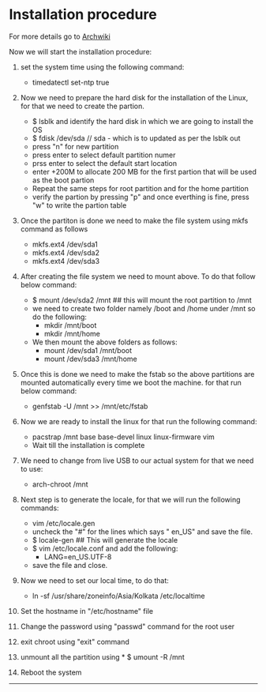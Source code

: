 # Installation procedure

For more details go to [Archwiki](https://wiki.archlinux.org/index.php/Installation_guide "Archwiki")

Now we will start the installation procedure:
1. set the system time using the following command:
	* timedatectl set-ntp true

2. Now we need to prepare the hard disk for the installation of the Linux, for that we need to create the partion.
	* $ lsblk and identify the hard disk in which we are going to install the OS
	* $ fdisk /dev/sda   // sda - which is to updated as per the lsblk out
	* press "n" for new partition
	* press enter to select default partition numer
	* prss enter to select the default start location
	* enter +200M to allocate 200 MB for the first partion that will be used as the boot partion
	* Repeat the same steps for root partition and for the home partition
	* verify the partion by pressing "p" and once everthing is fine, press "w" to write the partion table

3. Once the partiton is done we need to make the file system using mkfs command as follows
	* mkfs.ext4 /dev/sda1
	* mkfs.ext4 /dev/sda2
	* mkfs.ext4 /dev/sda3

4. After creating the file system we need to mount above. To do that follow below command:
	* $ mount /dev/sda2 /mnt       ## this will mount the root partition to /mnt
	* we need to create two folder namely /boot and /home under /mnt so do the following:
		* mkdir /mnt/boot
		* mkdir /mnt/home
	* We then mount the above folders as follows:
		* mount /dev/sda1 /mnt/boot
		* mount /dev/sda3 /mnt/home

5. Once this is done we need to make the fstab so the above partitions are mounted automatically every time we boot the machine. for that run below command:
	* genfstab -U /mnt >> /mnt/etc/fstab

6. Now we are ready to install the linux for that run the following command:
	* pacstrap /mnt base base-devel linux linux-firmware vim
	* Wait till the installation is complete
7. We need to change from live USB to our actual system for that we need to use:
	* arch-chroot /mnt
8. Next step is to generate the locale, for that we will run the following commands:
	* vim /etc/locale.gen
	* uncheck the "#" for the lines which says " en_US" and save the file.
	* $ locale-gen 			## This will generate the locale
	* $ vim /etc/locale.conf and add the following:
		* LANG=en_US.UTF-8
	* save the file and close.
9. Now we need to set our local time, to do that:
	* ln -sf /usr/share/zoneinfo/Asia/Kolkata /etc/localtime
10. Set the hostname in "/etc/hostname" file
11. Change the password using "passwd" command for the root user
12. exit chroot using "exit" command
13. unmount all the partition using
    	* $ umount -R /mnt
14. Reboot the system
---

